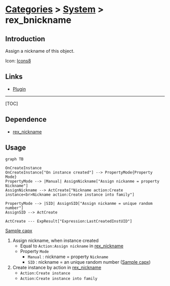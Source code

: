 # [Categories](categories.index.html) > [System](system.index.html) > rex_bnickname

## Introduction

Assign a nickname of this object.

Icon: [Icons8](https://icons8.com/)

## Links

- [Plugin](https://rexrainbow.github.io/C3RexDoc/repo/rex_bnickname.c3addon)


----

[TOC]

## Dependence

- [rex_nickname](rex_nickname.html)

## Usage

```mermaid
graph TB

OnCreateInstance
OnCreateInstance["On instance created"] --> PropertyMode{Property Mode}
PropertyMode --> |Manual| AssignNickname["Assign nickanme = property Nickname"]
AssignNickname --> ActCreate["Nickname action:Create instance<br>Nickname action:Create instance into family"]

PropertyMode --> |SID| AssignSID["Assign nickanme = unique random number"]
AssignSID --> ActCreate

ActCreate --- ExpResult["Expression:LastCreatedInstUID"]
```

[Sample capx](https://1drv.ms/u/s!Am5HlOzVf0kHlxx0DXBqnW2Wsa7o)

1. Assign nickname, when instance created
   - Equal to `Action:Assign nickname` in [rex_nickname](rex_nickname.html)
   - Property `Mode`
     - `Manual` : nickname = property `Nickname`
     - `SID` : nickname = an unique random number  ([Sample capx](https://1drv.ms/u/s!Am5HlOzVf0kHlx2RHC64W4gFL1gs))
2. Create instance by action in [rex_nickname](rex_nickname.html)
   - `Action:Create instance`
   - `Action:Create instance into family`